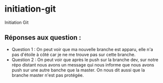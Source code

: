 # initiation-git
Initiation Git

## Réponses aux question :
- Question 1 : On peut voir que ma nouvelle branche est apparu, elle n'a pas d'étoile à côté car je ne me trouve pas sur cette branche.
- Question 2 : On peut voir que après le push sur la branche dev, sur notre répo distant nous avons un message qui nous informe que nous avons push sur une autre banche que la master. On nous dit aussi que la branche master n'est pas protégée.
